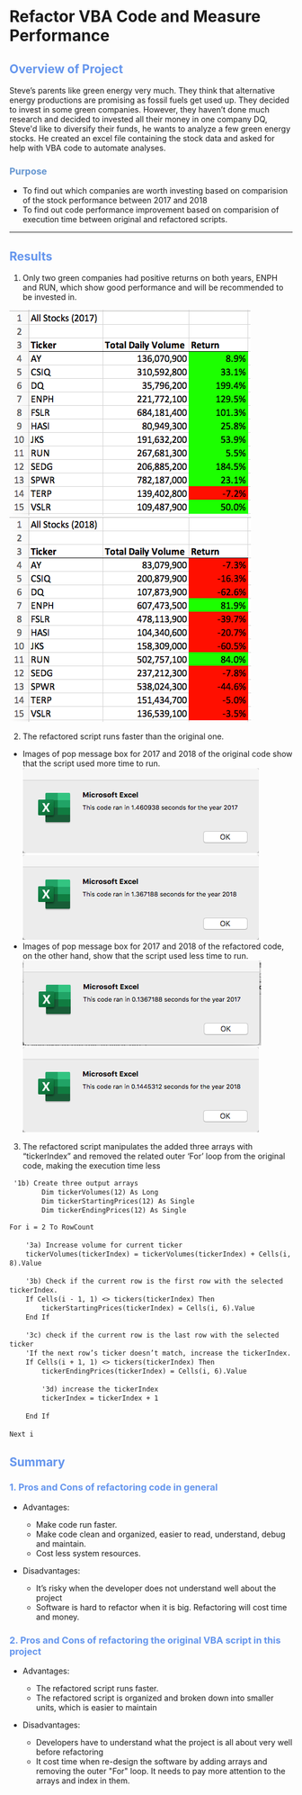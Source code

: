# Refactor VBA Code and Measure Performance

## <font color=#6495ED>Overview of Project</font>
Steve’s parents like green energy very much. They think that alternative energy productions are promising as fossil fuels get used up. They decided to invest in some green companies. However, they haven’t done much research and decided to invested all their money in one company DQ, Steve'd like to diversify their funds, he wants to analyze a few green energy stocks. He created an excel file containing the stock data and asked for help with VBA code to automate analyses.
### <font color=#6495D>Purpose</font>
* To find out which companies are worth investing based on comparision of the stock performance between 2017 and 2018 
* To find out code performance improvement based on comparision of execution time between original and refactored scripts.

---
## <font color=#6495ED>Results</font>

1. Only two green companies had positive returns on both years, ENPH and RUN, which show good performance and will be recommended to be invested in.

![Stock_performance_2017](https://github.com/NingYang2022/stock-analysis/blob/main/Resources/Stock_performance_2017.png?raw=true)![Stock_performance_2018](https://github.com/NingYang2022/stock-analysis/blob/main/Resources/Stock_performance_2018.png?raw=true)

2. The refactored script runs faster than the original one.
- Images of pop message box for 2017 and 2018 of the original code show that the script used more time to run. 
![VBA_Original_2017](https://github.com/NingYang2022/stock-analysis/blob/main/Resources/VBA_Original_2017.png?raw=true)
![VBA_Original_2018](https://github.com/NingYang2022/stock-analysis/blob/main/Resources/VBA_Original_2018.png?raw=true)
- Images of pop message box for 2017 and 2018 of the refactored code, on the other hand, show that the script used less time to run.
![VBA_Challenge_2017](https://github.com/NingYang2022/stock-analysis/blob/main/Resources/VBA_Challenge_2017.png?raw=true)
![VBA_Challenge_2018](https://github.com/NingYang2022/stock-analysis/blob/main/Resources/VBA_Challenge_2018.png?raw=true)

3. The refactored script manipulates the  added three arrays with “tickerIndex” and removed the related outer ‘For’ loop from the original code, making the execution time less
```
 '1b) Create three output arrays
        Dim tickerVolumes(12) As Long
        Dim tickerStartingPrices(12) As Single
        Dim tickerEndingPrices(12) As Single
```
```
For i = 2 To RowCount
            
    '3a) Increase volume for current ticker
    tickerVolumes(tickerIndex) = tickerVolumes(tickerIndex) + Cells(i, 8).Value
            
    '3b) Check if the current row is the first row with the selected tickerIndex.
    If Cells(i - 1, 1) <> tickers(tickerIndex) Then
        tickerStartingPrices(tickerIndex) = Cells(i, 6).Value
    End If
            
    '3c) check if the current row is the last row with the selected ticker
    'If the next row’s ticker doesn’t match, increase the tickerIndex.
    If Cells(i + 1, 1) <> tickers(tickerIndex) Then
        tickerEndingPrices(tickerIndex) = Cells(i, 6).Value
                
        '3d) increase the tickerIndex
        tickerIndex = tickerIndex + 1
                    
    End If
        
Next i
```
## <font color=#6495ED>Summary</font>

### <font color=#6495ED>1. Pros and Cons of refactoring code in general</font>
- Advantages:
    -	Make code run faster.
    -	Make code clean and organized, easier to read, understand, debug and maintain.
    -	Cost less system resources.


- Disadvantages:
    -	It’s risky when the developer does not understand well about the project
    -	Software is hard to refactor when it is big. Refactoring will cost time and money.

### <font color=#6495ED>2. Pros and Cons of refactoring the original VBA script in this project</font>
- Advantages:
    -	The refactored script runs faster.
    -	The refactored script  is organized  and broken down into  smaller units, which is easier to maintain
    

- Disadvantages:
    - Developers have to understand  what the project is  all about very well before refactoring
    - It cost time when re-design the software by adding arrays and removing the outer "For" loop. It needs to pay more attention to the arrays and index in them.
